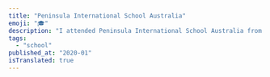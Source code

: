 ```yaml
---
title: "Peninsula International School Australia"
emoji: "🎓"
description: "I attended Peninsula International School Australia from early 2020 to early 2025."
tags:
  - "school"
published_at: "2020-01"
isTranslated: true
---
```

